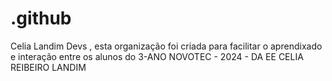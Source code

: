 # .github
Celia Landim Devs , esta organização foi criada para facilitar o aprendixado e interação entre os alunos do 3-ANO NOVOTEC - 2024 - DA EE CELIA REIBEIRO LANDIM

